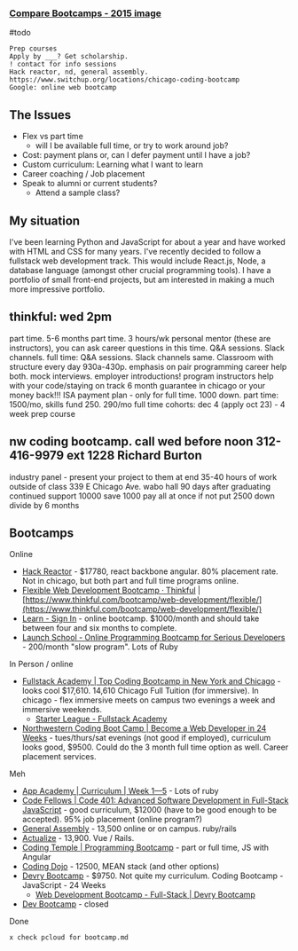 ### [Compare Bootcamps - 2015 image](http://www.chicagobusiness.com/Assets/legacy/images/random2/20150309bootcamp.jpg)


#todo
```
Prep courses
Apply by ___? Get scholarship.
! contact for info sessions
Hack reactor, nd, general assembly. 
https://www.switchup.org/locations/chicago-coding-bootcamp
Google: online web bootcamp
```

## The Issues
- Flex vs part time
  - will I be available full time, or try to work around job?
- Cost: payment plans or, can I defer payment until I have a job?
- Custom curriculum: Learning what I want to learn
- Career coaching / Job placement
- Speak to alumni or current students?
  - Attend a sample class?

## My situation
I've been learning Python and JavaScript for about a year and have worked with HTML and CSS for many years. I've recently decided to follow a fullstack web development track. This would include React.js, Node, a database language (amongst other crucial programming tools). I have a portfolio of small front-end projects, but am interested in making a much more impressive portfolio.

## thinkful: wed 2pm
part time. 5-6 months part time. 3 hours/wk personal mentor (these are instructors), you can ask career questions in this time.  Q&A sessions. Slack channels. 
full time:  Q&A sessions. Slack channels same. Classroom with structure every day 930a-430p. emphasis on pair programming
career help both. mock interviews. employer introductions! program instructors help with your code/staying on track
6 month guarantee in chicago or your money back!!! 
ISA payment plan - only for full time. 1000 down.
part time: 1500/mo, skills fund 250. 290/mo
full time cohorts: dec 4 (apply oct 23) - 4 week prep course

## nw coding bootcamp. call wed before noon 312-416-9979 ext 1228 Richard Burton
industry panel - present your project to them at end
35-40 hours of work outside of class
339 E Chicago Ave. wabo hall
90 days after graduating continued support
10000 save 1000 pay all at once
if not put 2500 down
divide by 6 months

## Bootcamps

Online
- [Hack Reactor](https://www.hackreactor.com/) - $17780, react backbone angular. 80% placement rate. Not in chicago, but both part and full time programs online.
- [Flexible Web Development Bootcamp · Thinkful](https://www.thinkful.com/bootcamp/web-development/flexible/) | [https://www.thinkful.com/bootcamp/web-development/flexible/](https://www.thinkful.com/bootcamp/web-development/flexible/)
- [Learn - Sign In](https://learn.co/sign_in) - online bootcamp. $1000/month and should take between four and six months to complete.
- [Launch School - Online Programming Bootcamp for Serious Developers](https://launchschool.com/) - 200/month "slow program". Lots of Ruby

In Person / online
- [Fullstack Academy | Top Coding Bootcamp in New York and Chicago](https://www.fullstackacademy.com/) - looks cool $17,610. 14,610 Chicago Full Tuition (for immersive). In chicago - flex immersive meets on campus two evenings a week and immersive weekends. 
  - [Starter League - Fullstack Academy](https://www.fullstackacademy.com/starter-league)
- [Northwestern Coding Boot Camp | Become a Web Developer in 24 Weeks](https://bootcamp.northwestern.edu/coding/) - tues/thurs/sat evenings (not good if employed), curriculum looks good, $9500. Could do the 3 month full time option as well. Career placement services.

Meh
- [App Academy | Curriculum | Week 1—5](https://www.appacademy.io/immersive/curriculum) - Lots of ruby
- [Code Fellows | Code 401: Advanced Software Development in Full-Stack JavaScript](https://www.codefellows.org/courses/code-401/advanced-software-development-in-full-stack-javascript/) - good curriculum, $12000 (have to be good enough to be accepted). 95% job placement (online program?)
- [General Assembly](https://generalassemb.ly/) - 13,500 online or on campus. ruby/rails
- [Actualize](http://anyonecanlearntocode.com/) - 13,900. Vue / Rails.
- [Coding Temple | Programming Bootcamp](http://codingtemple.com/) - part or full time, JS with Angular
- [Coding Dojo](http://www.codingdojo.com/chicago) - 12500, MEAN stack (and other options)
- [Devry Bootcamp](http://bootcamp.devry.edu/programs/web-development/) - $9750. Not quite my curriculum. Coding Bootcamp - JavaScript - 24 Weeks
  - [Web Development Bootcamp - Full-Stack | Devry Bootcamp](http://bootcamp.devry.edu/programs/web-development/program-details/)
- [Dev Bootcamp](https://devbootcamp.com/locations/chicago) - closed

Done
```
x check pcloud for bootcamp.md
```